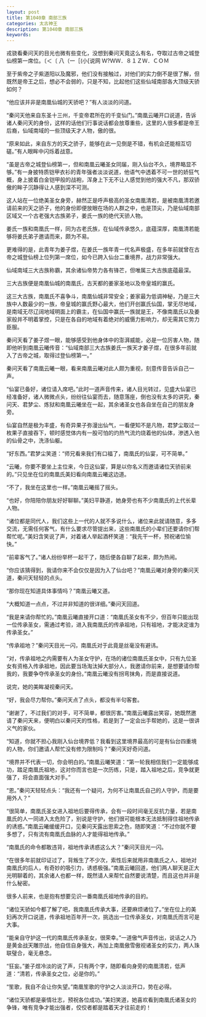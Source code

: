 ```yaml
---
layout: post
title: 第1040章 南部三族
categories: 太古神王
description: 第1040章 南部三族
keywords:
---
```


戎骁看秦问天的目光也微有些变化，没想到秦问天竟这么有名，夺取过古帝之城登仙榜第一席位。〔＜〔 八（一［(小[说网 Ｗ?ＷＷ．８１ＺＷ．ＣＯＭ

至于紫帝之子紫道阳以及魔邪，他们没有接触过，对他们的实力倒不是很了解，但既然是帝王之后，想必不会弱的，只是不知，比起他们这些仙域南部各大顶级天骄如何？

“他应该并非是南凰仙城的天骄吧？”有人淡淡的问道。

“秦问天他来自东圣十三州，千变帝君所在的千变仙门。”南凰云曦开口说道，告诉诸人秦问天的身份，这样的话他们行事说话都会放尊重些，这里的人很多都是帝王后裔，仙域南域的一些顶级天才人物，傲的很。

“原来如此，来自东方的天之骄子，能够在此一见倒是不错，有机会还能相互切磋。”有人眼眸中闪烁着战意。

“虽是古帝之城登仙榜第一，但和南凰云曦圣女同届，刚入仙台不久，境界略显不够。”有一身披特质铠甲衣衫的青年强者淡淡说道，他语气中透着不可一世的娇狂气概，身上披着白金铠甲般的战袍，浑身上下无不让人感觉到他的强大不凡，那双骄傲的眸子沉静得让人感到深不可测。

这人站在一位绝美圣女身旁，赫然正是呼声极高的圣女南凰清若，是被南凰清若邀请前来的天之骄子，他的身份即便放眼在场的人群之中，也是顶尖，乃是仙域南部区域又一个古老强大古族弟子，姜氏一族的绝代天骄人物。

姜氏一族和南凰氏一样，同为古老氏族，在仙域传承悠久，底蕴深厚，南凰清若能够将姜氏弟子邀请而来，颇为不易。

更难得的是，此青年为姜子煜，在姜氏一族年青一代名声极盛，在多年前就曾在古帝之城登仙榜上位列第一席位，如今已跨入仙台二重境界，战力非常强大。

仙域南域三大古族称霸，其余诸仙帝势力各有锋芒，但唯属三大古族底蕴最深。

三大古族便是南凰仙城的南凰氏，古天都的姜家圣地以及帝皇城的赢氏。

这三大古族，南凰氏不喜争斗，南凰仙城非常安全；姜家最为低调神秘，乃是三大族中人数最少的一族，帝皇城的赢氏野心最大，他们开创赢氏仙国，掌无尽地域，是南域无尽辽阔地域明面上的霸主，在仙国中赢氏一族就是王，不像南凰氏以及姜家般并不明着掌控，只是在各自的地域有着绝对的威慑力影响力，却无需其它势力臣服。

秦问天看了姜子煜一眼，能够感受到他身体中的澎湃威能，必是一位厉害人物，随即他听到南凰云曦传音：“仙域南部三大古族姜氏一族天才姜子煜，在很多年前就入了古帝之城，取得过登仙榜第一。”

秦问天看了南凰云曦一眼，看来南凰云曦对此人颇为重视，刻意传音告诉自己一声。

“仙宴已备好，诸位请入席吧。”此时一道声音传来，诸人目光转过，见盛大仙宴已经准备好，诸人微微点头，纷纷往仙宴而去，随意落座，倒也没有太多的讲究，秦问天、君梦尘、炼狱和南凰云曦坐在一起，其余诸圣女也各自坐在自己的朋友身旁。

仙宴自然是极为丰盛，有奇异果子弥漫出仙气，一看便知不是凡物，君梦尘取过一枚果子直接吞下，顿时感觉体内有一股可怕的灼热气流灼烧着他的仙体，渗透入他的仙骨之中，洗涤仙躯。

“好东西。”君梦尘笑道：“师兄看来我们有口福了，南凰氏的仙宴，可不简单。”

“云曦，你要不要坐上主位来，今日这仙宴，算是以你名义而邀请诸位天骄前来的。”只见坐在位的南凰氏美妇看向南凰云曦这边道。

“不了，我坐在这里也一样。”南凰云曦摇了摇头。

“也好，你陪陪你朋友好好聊聊。”美妇平静道，她身旁也有不少南凰氏的上代长辈人物。

“诸位都是同代人，我们这些上一代的人就不多说什么，诸位来此就请随意，多多交流，无需任何客气，有什么要求尽管提出来，这些南凰氏的小辈们还要请你们帮帮忙呢。”美妇含笑说了声，对着诸人举起酒杯笑道：“我先干一杯，预祝诸位愉快。”

“前辈客气了。”诸人纷纷举杯一起干了，随后便各自聊了起来，颇为热闹。

“你应该猜得到，我请你来不会仅仅是因为入了仙台吧？”南凰云曦对身旁的秦问天道，秦问天轻轻的点头。

“那你现在知道具体事情吗？”南凰云曦又道。

“大概知道一点点，不过并非知道的很详细。”秦问天回道。

“我是来请你帮忙的。”南凰云曦直接开口道：“南凰氏圣女有不少，但百年只能出现一位传承圣女，需通过考验，进入我南凰氏的传承祖地，只有祖地，才能决定谁为传承圣女。”

“传承祖地？”秦问天目光一闪，南凰氏对于此竟是丝毫没有避讳。

“对，传承祖地之内需要有人为圣女守护，在场的诸位南凰氏圣女中，只有九位圣女有资格入传承祖地，因此要当场淘汰掉大部分人，我邀请你前来，是想要请你帮我的，我要争夺传承圣女的身份。”南凰云曦没有拐弯抹角，而是直接说道。

说完，她的美眸凝视秦问天。

“好，我会尽力帮你。”秦问天点了点头，都没有半句客套。

“谢谢了，不过我们的对手，可不简单，都很厉害。”南凰云曦露出笑容，她既然邀请了秦问天来，便明白以秦问天的性格，若是到了一定会出手帮她的，这是一很讲义气的家伙。

“知道，你就不担心我刚入仙台境界低？我看到这里境界最高的可是有仙台四重境的人物，你们邀请人帮忙没有修为限制吗？”秦问天好奇问道。

“境界并不代表一切，你会明白的。”南凰云曦笑道：“第一轮我相信我们一定能够成功，踏足南凰氏祖地，这对你而言也是一次历练，只是，踏入祖地之后，竞争就更强了，将会直面强大对手。”

“恩。”秦问天轻轻点头：“我还有一个疑问，为何不让南凰氏自己的人守护，而是要用外人？”

“很简单，南凰氏圣女进入祖地后要得传承，会有一段时间毫无反抗力量，若是南凰氏的人一同进入太危险了，别说是守护，他们很可能根本无法抵制得住祖地传承的诱惑。”南凰云曦缓缓开口，见秦问天露出思索之色，随即笑道：“不过你就不要多想了，只有流有南凰氏血脉的人才能得祖地传承。”

“南凰氏的命令都敢违背，祖地传承诱惑这么大？”秦问天目光一闪。

“在很多年前就印证过了，背叛生了不少次，索性后来就用非南凰氏之人，祖地对南凰氏的后人，有奇妙的吸引力，诱惑极强。”南凰云曦回道，他们两人聊天是正大光明聊着的，其余诸人也都一样，既然请人来帮忙自然要说清楚，而且这也并非是什么秘密。

很多人前来，也是抱有想要见识一番南凰氏祖地传承的目的。

“诸位天骄如今都了解了吧，我南凰氏传承大事，还要麻烦诸位了。”坐在位上的美妇再次开口说道，传承祖地百年开一次，挑选出一位传承圣女，对南凰氏而言可是大事。

“能亲自守护这一代的南凰氏传承圣女，很荣幸。”一道傲气声音传出，说话之人乃是黄金战天雕宗战，他自信自身强大，再加上南凰傲雪傲视诸圣女的实力，两人珠联璧合，毫无悬念。

“狂妄。”姜子煜冷淡的说了声，只有两个字，随即看向身旁的南凰清若，低声道：“清若，传承圣女之位，必是你的。”

“笙歌，我自不会让你失望。”南凰笙歌的守护之人淡淡开口，势在必得。

“诸位天骄都是豪情壮志，预祝各位成功。”美妇笑道，她喜欢看到南凰氏诸圣女的争锋，唯有竞争才能出强者，佼佼者都是踏着天才往前走的！
